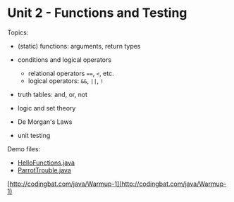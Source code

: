 # Unit 2 - Functions and Testing

Topics:

- (static) functions: arguments, return types

- conditions and logical operators
    - relational operators `==`, `<`, etc.
    - logical operators: `&&`, `||`, `!`

- truth tables: and, or, not

- logic and set theory

- De Morgan's Laws

- unit testing


Demo files:

- <a href="../unit2_demo/HelloFunctions.java">HelloFunctions.java</a>
- <a href="../unit2_demo/ParrotTrouble.java">ParrotTrouble.java</a>



[http://codingbat.com/java/Warmup-1](http://codingbat.com/java/Warmup-1)


